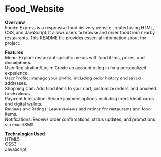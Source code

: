 # Food_Website
**Overview**
<br>
Foodie Express is a responsive food delivery website created using HTML, CSS, and JavaScript. It allows users to browse and order food from nearby restaurants. This README file provides essential information about the project.

**Features**
<br>
Menu: Explore restaurant-specific menus with food items, prices, and descriptions.<br>
User Registration/Login: Create an account or log in for a personalized experience.<br>
User Profile: Manage your profile, including order history and saved addresses.<br>
Shopping Cart: Add food items to your cart, customize orders, and proceed to checkout.<br>
Payment Integration: Secure payment options, including credit/debit cards and digital wallets.<br>
Reviews and Ratings: Leave reviews and ratings for restaurants and food items.<br>
Notifications: Receive order confirmations, status updates, and promotions via email/SMS.<br>

**Technologies Used**<br>
HTML5<br>
CSS3<br>
JavaScript<br>
